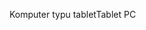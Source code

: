 <span data-ttu-id="d4c2c-101">Komputer typu tablet</span><span class="sxs-lookup"><span data-stu-id="d4c2c-101">Tablet PC</span></span>